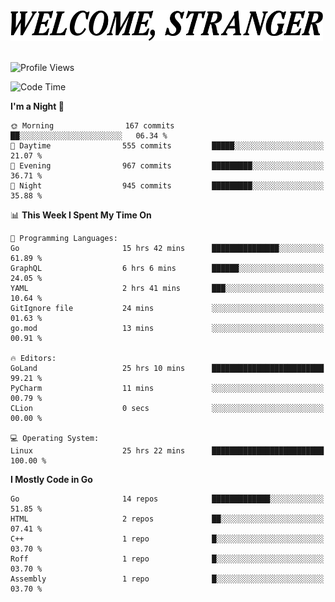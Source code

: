 <div>
  <picture>
    <source media="(prefers-color-scheme: dark)" srcset="./headers/welcome_white.png">
    <img alt="WELCOME, STRANGER" src="./headers/welcome.png" width="500">
  </picture>
</div>

<br>

![Profile Views](https://komarev.com/ghpvc/?username=darleet&color=blue)

<!--START_SECTION:waka-->
![Code Time](http://img.shields.io/badge/Code%20Time-283%20hrs%2040%20mins-blue)

**I'm a Night 🦉** 

```text
🌞 Morning                167 commits         ██░░░░░░░░░░░░░░░░░░░░░░░   06.34 % 
🌆 Daytime                555 commits         █████░░░░░░░░░░░░░░░░░░░░   21.07 % 
🌃 Evening                967 commits         █████████░░░░░░░░░░░░░░░░   36.71 % 
🌙 Night                  945 commits         █████████░░░░░░░░░░░░░░░░   35.88 % 
```


📊 **This Week I Spent My Time On** 

```text
💬 Programming Languages: 
Go                       15 hrs 42 mins      ███████████████░░░░░░░░░░   61.89 % 
GraphQL                  6 hrs 6 mins        ██████░░░░░░░░░░░░░░░░░░░   24.05 % 
YAML                     2 hrs 41 mins       ███░░░░░░░░░░░░░░░░░░░░░░   10.64 % 
GitIgnore file           24 mins             ░░░░░░░░░░░░░░░░░░░░░░░░░   01.63 % 
go.mod                   13 mins             ░░░░░░░░░░░░░░░░░░░░░░░░░   00.91 % 

🔥 Editors: 
GoLand                   25 hrs 10 mins      █████████████████████████   99.21 % 
PyCharm                  11 mins             ░░░░░░░░░░░░░░░░░░░░░░░░░   00.79 % 
CLion                    0 secs              ░░░░░░░░░░░░░░░░░░░░░░░░░   00.00 % 

💻 Operating System: 
Linux                    25 hrs 22 mins      █████████████████████████   100.00 % 
```

**I Mostly Code in Go** 

```text
Go                       14 repos            █████████████░░░░░░░░░░░░   51.85 % 
HTML                     2 repos             ██░░░░░░░░░░░░░░░░░░░░░░░   07.41 % 
C++                      1 repo              █░░░░░░░░░░░░░░░░░░░░░░░░   03.70 % 
Roff                     1 repo              █░░░░░░░░░░░░░░░░░░░░░░░░   03.70 % 
Assembly                 1 repo              █░░░░░░░░░░░░░░░░░░░░░░░░   03.70 % 
```




<!--END_SECTION:waka-->
